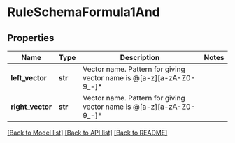 # RuleSchemaFormula1And

## Properties
Name | Type | Description | Notes
------------ | ------------- | ------------- | -------------
**left_vector** | **str** | Vector name. Pattern for giving vector name is @[a-z][a-zA-Z0-9_-]* | 
**right_vector** | **str** | Vector name. Pattern for giving vector name is @[a-z][a-zA-Z0-9_-]* | 

[[Back to Model list]](../README.md#documentation-for-models) [[Back to API list]](../README.md#documentation-for-api-endpoints) [[Back to README]](../README.md)


